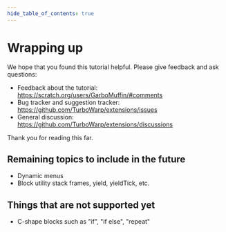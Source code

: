 ```yaml
---
hide_table_of_contents: true
---
```


# Wrapping up

We hope that you found this tutorial helpful. Please give feedback and ask questions:

 - Feedback about the tutorial: https://scratch.org/users/GarboMuffin/#comments
 - Bug tracker and suggestion tracker: https://github.com/TurboWarp/extensions/issues
 - General discussion: https://github.com/TurboWarp/extensions/discussions

Thank you for reading this far.

## Remaining topics to include in the future

 - Dynamic menus
 - Block utility stack frames, yield, yieldTick, etc.

## Things that are not supported yet

 - C-shape blocks such as "if", "if else", "repeat"
